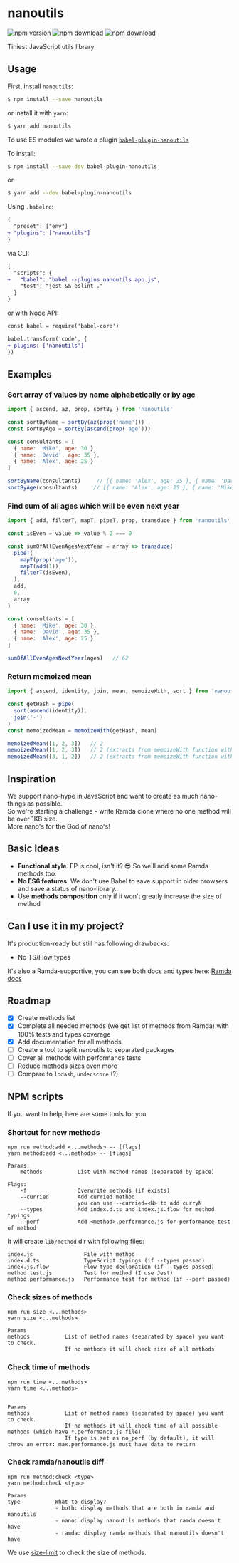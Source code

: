 # nanoutils

[![npm version](https://badge.fury.io/js/nanoutils.svg)](https://badge.fury.io/js/nanoutils)
[![npm download](https://img.shields.io/npm/dm/nanoutils.svg)](https://npmcharts.com/compare/nanoutils?minimal=true)
[![npm download](https://img.shields.io/badge/telegram-join-blue.svg)](https://tele.gg/joinchat/BcQiRFh-eUXs8pbHBj-y5g)

Tiniest JavaScript utils library

## Usage

First, install `nanoutils`:

```bash
$ npm install --save nanoutils
```

or install it with `yarn`:

```bash
$ yarn add nanoutils
```

To use ES modules we wrote a plugin [`babel-plugin-nanoutils`](https://github.com/nanoutils/babel-plugin-nanoutils)

To install:

```bash
$ npm install --save-dev babel-plugin-nanoutils
```

or

```bash
$ yarn add --dev babel-plugin-nanoutils
```

Using `.babelrc`:

```diff
{
  "preset": ["env"]
+ "plugins": ["nanoutils"]
}
```

via CLI:

```diff
{
  "scripts": {
+   "babel": "babel --plugins nanoutils app.js",
    "test": "jest && eslint ."
  }
}
```

or with Node API:

```diff
const babel = require('babel-core')

babel.transform('code', {
+ plugins: ['nanoutils']
})
```

## Examples

### Sort array of values by name alphabetically or by age

```js
import { ascend, az, prop, sortBy } from 'nanoutils'

const sortByName = sortBy(az(prop('name')))
const sortByAge = sortBy(ascend(prop('age')))

const consultants = [
  { name: 'Mike', age: 30 },
  { name: 'David', age: 35 },
  { name: 'Alex', age: 25 }
]

sortByName(consultants)     // [{ name: 'Alex', age: 25 }, { name: 'David', age: 35 }, { name: 'Mike', age: 30 }]
sortByAge(consultants)     // [{ name: 'Alex', age: 25 }, { name: 'Mike', age: 30 }, { name: 'David', age: 35 }]
```

### Find sum of all ages which will be even next year

```js
import { add, filterT, mapT, pipeT, prop, transduce } from 'nanoutils'

const isEven = value => value % 2 === 0

const sumOfAllEvenAgesNextYear = array => transduce(
  pipeT(
    mapT(prop('age')),
    mapT(add(1)),
    filterT(isEven),
  ),
  add,
  0,
  array
)

const consultants = [
  { name: 'Mike', age: 30 },
  { name: 'David', age: 35 },
  { name: 'Alex', age: 25 }
]

sumOfAllEvenAgesNextYear(ages)   // 62
```

### Return memoized mean

```js
import { ascend, identity, join, mean, memoizeWith, sort } from 'nanoutils'

const getHash = pipe(
  sort(ascend(identity)),
  join('-')
)
const memoizedMean = memoizeWith(getHash, mean)

memoizedMean([1, 2, 3])   // 2
memoizedMean([1, 2, 3])   // 2 (extracts from memoizeWith function with hash='1-2-3')
memoizedMean([3, 1, 2])   // 2 (extracts from memoizeWith function with hash='1-2-3')
```

## Inspiration

We support nano-hype in JavaScript and want to create as much nano-things as possible.  
So we're starting a challenge - write Ramda clone where no one method will be over 1KB size.  
More nano's for the God of nano's!

## Basic ideas

* **Functional style**. FP is cool, isn't it? :sunglasses: So we'll add some Ramda methods too.
* **No ES6 features**. We don't use Babel to save support in older browsers and save a status of nano-library.
* Use **methods composition** only if it won't greatly increase the size of method

## Can I use it in my project?

It's production-ready but still has following drawbacks:

* No TS/Flow types

It's also a Ramda-supportive, you can see both docs and types here: [Ramda docs](https://ramdajs.com/docs/)

## Roadmap

* [x] Create methods list
* [x] Complete all needed methods (we get list of methods from Ramda) with 100% tests and types coverage
* [x] Add documentation for all methods
* [ ] Create a tool to split nanoutils to separated packages
* [ ] Cover all methods with performance tests
* [ ] Reduce methods sizes even more
* [ ] Compare to `lodash`, `underscore` (?)

## NPM scripts

If you want to help, here are some tools for you.

### Shortcut for new methods

```
npm run method:add <...methods> -- [flags]
yarn method:add <...methods> -- [flags]

Params:
    methods           List with method names (separated by space)

Flags:
    -f                Overwrite methods (if exists)
    --curried         Add curried method
                      you can use --curried=<N> to add curryN
    --types           Add index.d.ts and index.js.flow for method typings
    --perf            Add <method>.performance.js for performance test of method
```

It will create `lib/method` dir with following files:

```
index.js                File with method
index.d.ts              TypeScript typings (if --types passed)
index.js.flow           Flow type declaration (if --types passed)
method.test.js          Test for method (I use Jest)
method.performance.js   Performance test for method (if --perf passed)
```

### Check sizes of methods

```
npm run size <...methods>
yarn size <...methods>

Params
methods           List of method names (separated by space) you want to check.
                  If no methods it will check size of all methods
```

### Check time of methods

```
npm run time <...methods>
yarn time <...methods>


Params
methods           List of method names (separated by space) you want to check.
                  If no methods it will check time of all possible methods (which have *.performance.js file)
                  If type is set as no_perf (by default), it will throw an error: max.performance.js must have data to return
```

### Check ramda/nanoutils diff

```
npm run method:check <type>
yarn method:check <type>

Params
type           What to display?
               - both: display methods that are both in ramda and nanoutils
               - nano: display nanoutils methods that ramda doesn't have
               - ramda: display ramda methods that nanoutils doesn't have
```

We use [size-limit](https://github.com/ai/size-limit) to check the size of methods.
